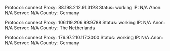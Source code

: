Protocol: connect
Proxy: 88.198.212.91:3128
Status: working
IP: N/A
Anon: N/A
Server: N/A
Country: Germany

Protocol: connect
Proxy: 106.119.206.99:9788
Status: working
IP: N/A
Anon: N/A
Server: N/A
Country: The Netherlands

Protocol: connect
Proxy: 176.97.210.117:3000
Status: working
IP: N/A
Anon: N/A
Server: N/A
Country: Germany

